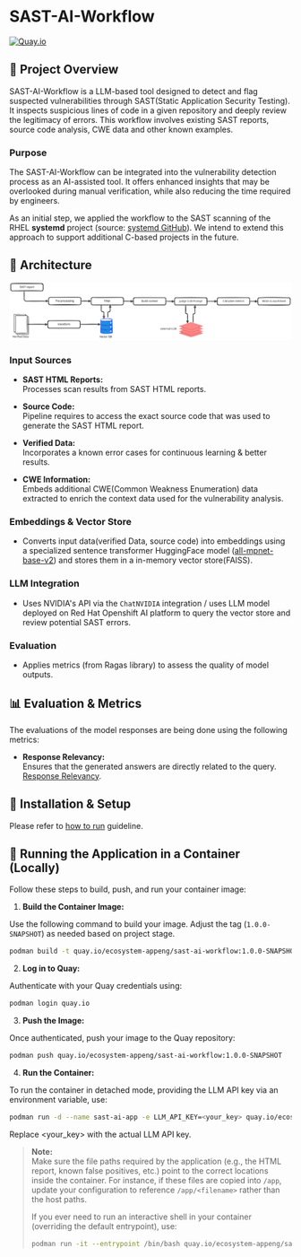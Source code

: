 # SAST-AI-Workflow
[![Quay.io](https://img.shields.io/badge/Quay.io-sast--ai--workflow-blue)](https://quay.io/repository/ecosystem-appeng/sast-ai-workflow)


## 🎯 Project Overview 
SAST-AI-Workflow is a LLM-based tool designed to detect and flag suspected vulnerabilities through 
SAST(Static Application Security Testing). It inspects suspicious lines of code in a given repository and 
deeply review the legitimacy of errors. This workflow involves existing SAST reports, source code analysis, CWE data 
and other known examples. 

### Purpose
The SAST-AI-Workflow can be integrated into the vulnerability detection process as an AI-assisted tool. It offers 
enhanced insights that may be overlooked during manual verification, while also reducing the time required by engineers.

As an initial step, we applied the workflow to the SAST scanning of the RHEL **systemd** project 
(source: [systemd GitHub](https://github.com/redhat-plumbers/systemd-rhel10)). We intend to extend this approach to support additional 
C-based projects in the future.

## 📐 Architecture 
![SAST-AI-Architecture](./diagrams/sast-architecture.svg)

### Input Sources
- **SAST HTML Reports:**  
  Processes scan results from SAST HTML reports.

- **Source Code:**  
  Pipeline requires to access the exact source code that was used to generate the SAST HTML report.

- **Verified Data:**  
  Incorporates a known error cases for continuous learning & better results.

- **CWE Information:**  
  Embeds additional CWE(Common Weakness Enumeration) data extracted to enrich the context data 
  used for the vulnerability analysis.

### Embeddings & Vector Store
- Converts input data(verified Data, source code) into embeddings using a specialized sentence transformer 
HuggingFace model ([all-mpnet-base-v2](https://huggingface.co/sentence-transformers/all-mpnet-base-v2)) and stores them in a in-memory vector store(FAISS).

### LLM Integration
- Uses NVIDIA's API via the `ChatNVIDIA` integration / uses LLM model deployed on Red Hat Openshift AI platform
to query the vector store and review potential SAST errors.

### Evaluation
- Applies metrics (from Ragas library) to assess the quality of model outputs.

## 📊 Evaluation & Metrics
The evaluations of the model responses are being done using the following metrics:
- **Response Relevancy:**  
  Ensures that the generated answers are directly related to the query.  
  [Response Relevancy](https://docs.ragas.io/en/latest/concepts/metrics/available_metrics/answer_relevance/).
  

## 🔌 Installation & Setup 
Please refer to [how to run](./docs/setup.md) guideline.


## 🚀 Running the Application in a Container (Locally)

Follow these steps to build, push, and run your container image:

1. **Build the Container Image:**

Use the following command to build your image. Adjust the tag (`1.0.0-SNAPSHOT`) as needed based on project stage.

  ```bash
  podman build -t quay.io/ecosystem-appeng/sast-ai-workflow:1.0.0-SNAPSHOT -f deployment/containerfile .
  ```

2. **Log in to Quay:**

Authenticate with your Quay credentials using:

```bash
podman login quay.io
```

3. **Push the Image:**

Once authenticated, push your image to the Quay repository:

```bash
podman push quay.io/ecosystem-appeng/sast-ai-workflow:1.0.0-SNAPSHOT
```

4. **Run the Container:**

To run the container in detached mode, providing the LLM API key via an environment variable, use:

```bash
podman run -d --name sast-ai-app -e LLM_API_KEY=<your_key> quay.io/ecosystem-appeng/sast-ai-workflow:1.0.0-SNAPSHOT
```
Replace <your_key> with the actual LLM API key.

> **Note:**  
> Make sure the file paths required by the application (e.g., the HTML report, known false positives, etc.) point to the correct locations inside the container. For instance, if these files are copied into `/app`, update your configuration to reference `/app/<filename>` rather than the host paths.
> 
> If you ever need to run an interactive shell in your container (overriding the default entrypoint), use:
> 
> ```bash
> podman run -it --entrypoint /bin/bash quay.io/ecosystem-appeng/sast-ai-workflow:1.0.0-SNAPSHOT
> ```

